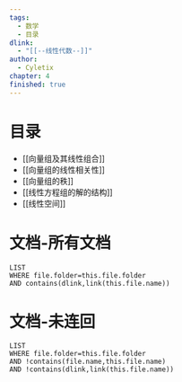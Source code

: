 ```yaml
---
tags:
  - 数学
  - 目录
dlink:
  - "[[--线性代数--]]"
author:
  - Cyletix
chapter: 4
finished: true
---
```

# 目录
- [[向量组及其线性组合]]
- [[向量组的线性相关性]]
- [[向量组的秩]]
- [[线性方程组的解的结构]]
- [[线性空间]]

# 文档-所有文档
```dataview
LIST
WHERE file.folder=this.file.folder
AND contains(dlink,link(this.file.name))
```
# 文档-未连回
```dataview
LIST
WHERE file.folder=this.file.folder
AND !contains(file.name,this.file.name)
AND !contains(dlink,link(this.file.name))
```